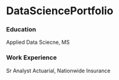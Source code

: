 # DataSciencePortfolio

### Education
Applied Data Sciecne, MS

### Work Experience
Sr Analyst Actuarial, Nationwide Insurance
